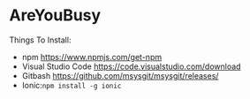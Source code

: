 # AreYouBusy

Things To Install:

* npm https://www.npmjs.com/get-npm     
* Visual Studio Code https://code.visualstudio.com/download
* Gitbash https://github.com/msysgit/msysgit/releases/
* Ionic:```npm install -g ionic```


